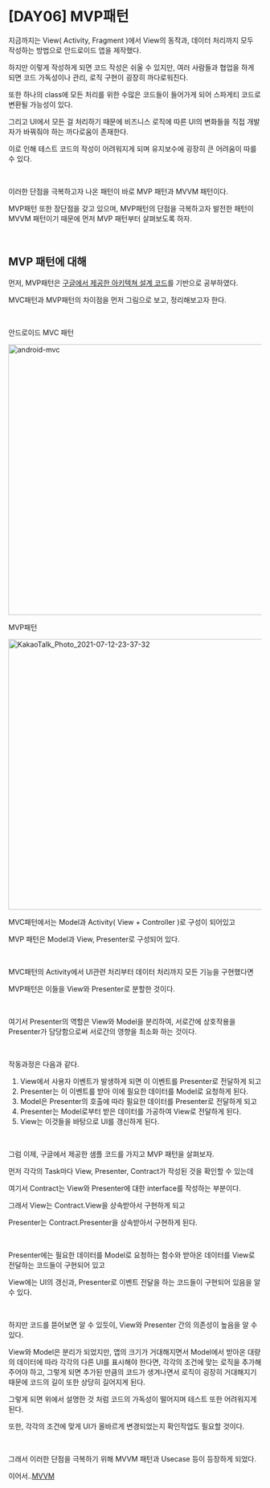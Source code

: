 # [DAY06] MVP패턴

지금까지는 View( Activity, Fragment )에서 View의 동작과, 데이터 처리까지 모두 작성하는 방법으로 안드로이드 앱을 제작했다.



하지만 이렇게 작성하게 되면 코드 작성은 쉬울 수 있지만, 여러 사람들과 협업을 하게 되면 코드 가독성이나 관리, 로직 구현이 굉장히 까다로워진다.

또한 하나의 class에 모든 처리를 위한 수많은 코드들이 들어가게 되어 스파게티 코드로 변환될 가능성이 있다.

그리고 UI에서 모든 걸 처리하기 때문에 비즈니스 로직에 따른 UI의 변화들을 직접 개발자가 바꿔줘야 하는 까다로움이 존재한다.

이로 인해 테스트 코드의 작성이 어려워지게 되며 유지보수에 굉장히 큰 어려움이 따를 수 있다.  

</br>

이러한 단점을 극복하고자 나온 패턴이 바로 MVP 패턴과 MVVM 패턴이다.

MVP패턴 또한 장단점을 갖고 있으며, MVP패턴의 단점을 극복하고자 발전한 패턴이 MVVM 패턴이기 때문에 먼저 MVP 패턴부터 살펴보도록 하자.

</br>

## MVP 패턴에 대해

먼저, MVP패턴은 [구글에서 제공한 아키텍쳐 설계 코드](https://github.com/android/architecture-samples)를 기반으로 공부하였다.

MVC패턴과 MVP패턴의 차이점을 먼저 그림으로 보고, 정리해보고자 한다.

</br>

안드로이드 MVC 패턴

<img width="539" alt="android-mvc" src="https://user-images.githubusercontent.com/46186664/125787866-cc11a212-e064-49d0-974e-9cb87bee7069.png">
</br>

MVP패턴

<img width="539" alt="KakaoTalk_Photo_2021-07-12-23-37-32" src="https://user-images.githubusercontent.com/46186664/125787935-ff9b1f3a-be48-4fc3-ada9-53bf847c5953.png">

MVC패턴에서는 Model과 Activity( View + Controller )로 구성이 되어있고

MVP 패턴은 Model과 View, Presenter로 구성되어 있다.

</br>

MVC패턴의 Activity에서 UI관련 처리부터 데이터 처리까지 모든 기능을 구현했다면

MVP패턴은 이들을 View와 Presenter로 분할한 것이다.

</br>

여기서 Presenter의 역할은 View와 Model을 분리하여, 서로간에 상호작용을 Presenter가 담당함으로써 서로간의 영향을 최소화 하는 것이다.

</br>

작동과정은 다음과 같다.

1. View에서 사용자 이벤트가 발생하게 되면 이 이벤트를 Presenter로 전달하게 되고
2. Presenter는 이 이벤트를 받아 이에 필요한 데이터를 Model로 요청하게 된다.
3. Model은 Presenter의 호출에 따라 필요한 데이터를 Presenter로 전달하게 되고
4. Presenter는 Model로부터 받은 데이터를 가공하여 View로 전달하게 된다.
5. View는 이것들을 바탕으로 UI를 갱신하게 된다.

</br>

그럼 이제, 구글에서 제공한 샘플 코드를 가지고 MVP 패턴을 살펴보자.

먼저 각각의 Task마다 View, Presenter, Contract가 작성된 것을 확인할 수 있는데

여기서 Contract는 View와 Presenter에 대한 interface를 작성하는 부분이다.

그래서 View는 Contract.View을 상속받아서 구현하게 되고

Presenter는 Contract.Presenter을 상속받아서 구현하게 된다.

</br>

Presenter에는 필요한 데이터를 Model로 요청하는 함수와 받아온 데이터를 View로 전달하는 코드들이 구현되어 있고

View에는 UI의 갱신과, Presenter로 이벤트 전달을 하는 코드들이 구현되어 있음을 알 수 있다.

</br>

하지만 코드를 뜯어보면 알 수 있듯이, View와 Presenter 간의 의존성이 높음을 알 수 있다.

View와 Model은 분리가 되었지만, 앱의 크기가 거대해지면서 Model에서 받아온 대량의 데이터에 따라 각각의 다른 UI를 표시해야 한다면, 각각의 조건에 맞는 로직을 추가해주어야 하고, 그렇게 되면 추가된 만큼의 코드가 생겨나면서 로직이 굉장히 거대해지기 때문에 코드의 길이 또한 상당히 길어지게 된다.

그렇게 되면 위에서 설명한 것 처럼 코드의 가독성이 떨어지며 테스트 또한 어려워지게  된다.

또한, 각각의 조건에 맞게 UI가 올바르게 변경되었는지 확인작업도 필요할 것이다.

</br>

그래서 이러한 단점을 극복하기 위해 MVVM 패턴과 Usecase 등이 등장하게 되었다.



이어서..[MVVM](https://github.com/HongEunho/Android-Kotlin-Projects/blob/main/StudyLog/%5BDAY06%5D%20MVVM%ED%8C%A8%ED%84%B4.md)
